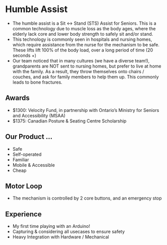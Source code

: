 # Humble Assist
- The humble assist is a Sit <-> Stand (STS) Assist for Seniors. This is a common technology due to muscle loss as the body ages, where the elderly lack core and lower body strength to safely sit and/or stand.
- This technology is commonly seen in hospitals and nursing homes, which require assistance from the nurse for the mechanism to be safe. These lifts lift 100% of the body load, over a long period of time (20 seconds +)
- Our team noticed that in many cultures (we have a diverse team!), grandparents are NOT sent to nursing homes, but prefer to live at home with the family. As a result, they throw themselves onto chairs / couches, and ask for family members to help them up. This commonly leads to bone fractures.

## Awards
- $1300: Velocity Fund, in partnership with Ontario’s Ministry for Seniors and Accessibility (MSAA)
- $1375: Canadian Posture & Seating Centre Scholarship

## Our Product ...
- Safe
- Self-operated
- Familiar
- Mobile & Accessible
- Cheap

## Motor Loop
- The mechanism is controlled by 2 core buttons, and an emergency stop

## Experience
- My first time playing with an Arduino!
- Capturing & considering all usecases to ensure safety
- Heavy Integration with Hardware / Mechanical
